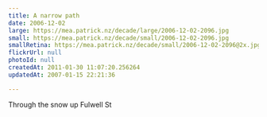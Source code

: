 ```yaml
---
title: A narrow path
date: 2006-12-02
large: https://mea.patrick.nz/decade/large/2006-12-02-2096.jpg
small: https://mea.patrick.nz/decade/small/2006-12-02-2096.jpg
smallRetina: https://mea.patrick.nz/decade/small/2006-12-02-2096@2x.jpg
flickrUrl: null
photoId: null
createdAt: 2011-01-30 11:07:20.256264
updatedAt: 2007-01-15 22:21:36

---
```

Through the snow up Fulwell St
